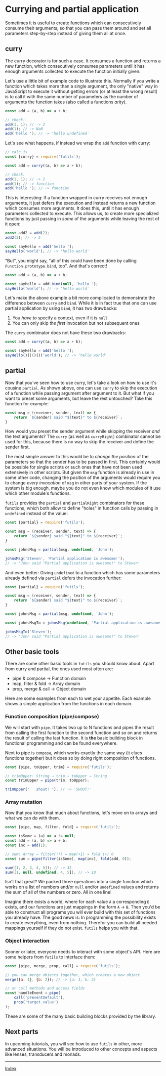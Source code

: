 # Currying and partial application
Sometimes it is useful to create functions which can consecutively consume their arguments, so that you can pass them around and set all parameters step-by-step instead of giving them all at once.

## curry
The curry decorator is for such a case. It consumes a function and returns a new function, which consecutively consumes parameters until it has enough arguments collected to execute the function initially given.

Let's use a little bit of example code to illustrate this. Normally if you write a function which takes more than a single argument, the only "native" way in JavaScript to execute it without getting errors (or at least the wrong result) is to call it with the same number of parameters as the number of arguments the function takes (also called a functions _arity_). 
```javascript
const add = (a, b) => a + b;

// check:
add(1, 1); // -> 2
add(1); // -> NaN
add('hello '); // -> 'hello undefined'
```

Let's see what happens, if instead we wrap the `add` function with curry:
```javascript
// calc.js
const {curry} = require('futils');

const add = curry((a, b) => a + b);

// check:
add(1, 1); // -> 2
add(1); // -> function
add('hello '); // -> function
```

This is interesting: If a function wrapped in curry receives not enough arguments, it just defers the execution and instead returns a new function which consumes more arguments. It does this, until it has enough parameters collected to execute. This allows us, to create more specialized functions by just passing in _some_ of the arguments while leaving the rest of it open:
```javascript
const add2 = add(2);
add2(3); // -> 5

const sayHello = add('hello ');
sayHello('world'); // -> 'hello world'
```

"But", you might say, "all of this could have been done by calling `Function.prototype.bind`, too". And that's correct!
```javascript
const add = (a, b) => a + b;

const sayHello = add.bind(null, 'hello ');
sayHello('world'); // -> 'hello world'
```

Let's make the above example a bit more complicated to demonstrate the difference between `curry` and `bind`. While it is in fact true that one can use partial application by using `bind`, it has two drawbacks:

1. You _have to_ specify a context, even if it is `null`
2. You can only skip _the first_ invocation but not subsequent ones

The `curry` combinator does not have these two drawbacks:
```javascript
const add = curry((a, b) => a + b);

const sayHello = add('hello ');
sayHello()()()()('world'); // -> 'hello world'
```

## partial
Now that you've seen how to use curry, let's take a look on how to use it's cousine `partial`. As shown above, one can use `curry` to skip the execution of a function while passing argument after argument to it. But what if you want to preset some arguments, but leave the rest untouched? Take this function for example:
```javascript
const msg = (receiver, sender, text) => {
    return `${sender} said "${text}" to ${receiver}`;
}
```

How would you preset the sender argument while skipping the receiver _and_ the text arguments? The `curry` (as well as `curryRight`) combinator cannot be used for this, because there is no way to skip the receiver and define the sender first.

The most simple answer to this would be to _change the position_ of the parameters so that the sender has to be passed in first. This certainly would be possible for single scripts or such ones that have not been used extensively in other scripts. But given the `msg` function is already in use in some other code, changing the position of the arguments would require you to change _every invocation_ of `msg` in other parts of your system. If the system is big enough, maybe you do not even know which modules of it use which other module's functions.

`futils` provides the `partial` and `partialRight` combinators for these functions, which both allow to define "holes" in function calls by passing in `undefined` instead of the value:
```javascript
const {partial} = require('futils');

const msg = (receiver, sender, text) => {
    return `${sender} said "${text}" to ${receiver}`;
}

const johnsMsg = partial(msg, undefined, 'John');

johnsMsg('Steven', 'Partial application is awesome!');
// -> 'John said "Partial application is awesome!" to Steven'
```

And even better: Giving `undefined` to a function which has some parameters already defined via `partial` defers the invocation further:
```javascript
const {partial} = require('futils');

const msg = (receiver, sender, text) => {
    return `${sender} said "${text}" to ${receiver}`;
}

const johnsMsg = partial(msg, undefined, 'John');

const johnsMsgTo = johnsMsg(undefined, 'Partial application is awesome!');

johnsMsgTo('Steven');
// -> 'John said "Partial application is awesome!" to Steven'
```

## Other basic tools
There are some other basic tools in `futils` you should know about. Apart from curry and partial, the ones used most often are:

- pipe & compose → Function domain
- map, filter & fold → Array domain
- prop, merge & call → Object domain

Here are some examples from each to wet your appetite. Each example shows a simple application from the functions in each domain.

### Function composition (pipe/compose)
We will start with `pipe`. It takes two up to N functions and pipes the result from calling the first function to the second function and so on and returns the result of calling the last function. It is **the** basic building block in functional programming and can be found everywhere.

Next to pipe is `compose`, which works exactly the same way (it clues functions together) but it does so by doing right composition of functions. 

```javascript
const {pipe, toUpper, trim} = require('futils');

// trimUpper: String → trim → toUpper → String
const trimUpper = pipe(trim, toUpper);

trimUpper('   shout! '); // -> 'SHOUT!'
```

### Array mutation
Now that you know that much about functions, let's move on to arrays and what we can do with them.

```javascript
const {pipe, map, filter, fold} = require('futils');

const isSome = (a) => a != null;
const add = (a, b) => a + b;
const inc = add(1);

// sum: Array → filter(!!) → map(+1) → fold (+) 0
const sum = pipe(filter(isSome), map(inc), fold(add, 0));

sum([1, 2, 3, 4, 5]); // -> 15
sum([1, null, undefined, 4, 5]); // -> 10
```

Isn't that great? We packed three operations into a single function which works on a list of numbers and/or `null` and/or `undefined` values and returns the sum of all of the numbers or zero. All in one line!

Imagine there exists a world, where for each value `A` a corresponding `B` exists, and our functions are just mappings in the form `A` → `B`. Then you'd be able to construct all programs you will ever build with this set of functions you already have. The good news is: In programming the possibility exists to create everything, even from nothing. Therefor you can build all needed mappings yourself if they do not exist. `futils` helps you with that.

### Object interaction
Sooner or later, everyone needs to interact with some object's API. Here are some helpers from `futils` to interface them:

```javascript
const {pipe, merge, prop, call} = require('futils');

// you can merge objects together, which creates a new object
merge({a: 1}, {b: 2}); // -> {a: 1, b: 2}

// or call methods and access fields
const handleEvent = pipe(
    call('preventDefault'),
    prop('target.value')
);
```

These are some of the many basic building blocks provided by the library.

## Next parts
In upcoming tutorials, you will see how to use `futils` in other, more advanced situations. You will be introduced to other concepts and aspects like lenses, transducers and monads.



---
[Index](./readme.md)






